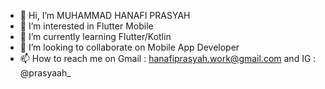 - 👋 Hi, I’m MUHAMMAD HANAFI PRASYAH
- 👀 I’m interested in Flutter Mobile
- 🌱 I’m currently learning Flutter/Kotlin
- 💞️ I’m looking to collaborate on Mobile App Developer
- 📫 How to reach me on Gmail : hanafiprasyah.work@gmail.com and IG : @prasyaah_

<!---
hanafiprasyah/hanafiprasyah is a ✨ special ✨ repository because its `README.md` (this file) appears on your GitHub profile.
You can click the Preview link to take a look at your changes.
--->
